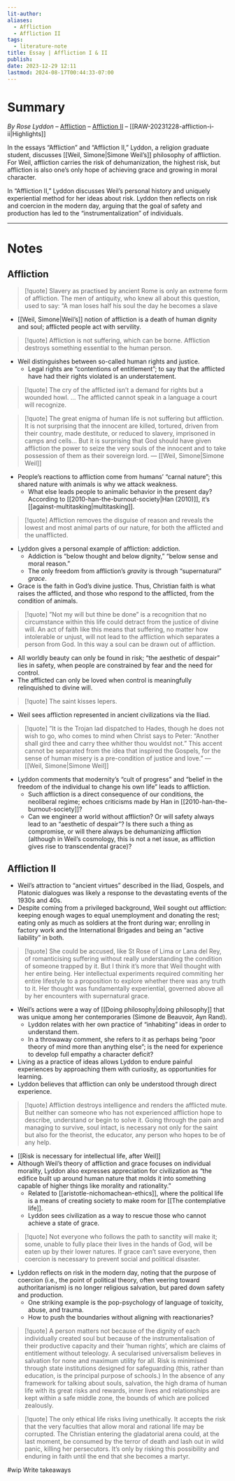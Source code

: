 ```yaml
---
lit-author: 
aliases:
  - Affliction
  - Affliction II
tags:
  - literature-note
title: Essay | Affliction I & II
publish: 
date: 2023-12-29 12:11
lastmod: 2024-08-17T00:44:33-07:00
---
```

# Summary

*By Rose Lyddon* – [Affliction](https://roselyddon.substack.com/p/affliction) – [Affliction II](https://roselyddon.substack.com/p/affliction-ii) – [[RAW-20231228-affliction-i-ii|Highlights]]

In the essays “Affliction” and “Affliction II,” Lyddon, a religion graduate student, discusses [[Weil, Simone|Simone Weil’s]] philosophy of affliction. For Weil, affliction carries the risk of dehumanization, the highest risk, but affliction is also one’s only hope of achieving grace and growing in moral character. 

In “Affliction II,” Lyddon discusses Weil’s personal history and uniquely experiential method for her ideas about risk. Lyddon then reflects on risk and coercion in the modern day, arguing that the goal of safety and production has led to the “instrumentalization” of individuals.

---
# Notes

## Affliction

>[!quote]
>Slavery as practised by ancient Rome is only an extreme form of affliction. The men of antiquity, who knew all about this question, used to say: “A man loses half his soul the day he becomes a slave

- [[Weil, Simone|Weil’s]] notion of affliction is a death of human dignity and soul; afflicted people act with servility.

>[!quote]
>Affliction is not suffering, which can be borne. Affliction destroys something essential to the human person.

- Weil distinguishes between so-called human rights and justice.
	- Legal rights are “contentions of entitlement”; to say that the afflicted have had their rights violated is an understatement.

>[!quote]
>The cry of the afflicted isn’t a demand for rights but a wounded howl. … The afflicted cannot speak in a language a court will recognize.

>[!quote]
>The great enigma of human life is not suffering but affliction. It is not surprising that the innocent are killed, tortured, driven from their country, made destitute, or reduced to slavery, imprisoned in camps and cells… But it is surprising that God should have given affliction the power to seize the very souls of the innocent and to take possession of them as their sovereign lord. — [[Weil, Simone|Simone Weil]]

- People’s reactions to affliction come from humans’ “carnal nature”; this shared nature with animals is why we attack weakness.
	- What else leads people to animalic behavior in the present day? According to [[2010-han-the-burnout-society|Han (2010)]], it’s [[against-multitasking|multitasking]].

>[!quote]
>Affliction removes the disguise of reason and reveals the lowest and most animal parts of our nature, for both the afflicted and the unafflicted.

- Lyddon gives a personal example of affliction: addiction. 
	- Addiction is “below thought and below dignity,” “below sense and moral reason.”
	- The only freedom from affliction’s *gravity* is through “supernatural” *grace*.
- Grace is the faith in God’s divine justice. Thus, Christian faith is what raises the afflicted, and those who respond to the afflicted, from the condition of animals.

>[!quote]
>”Not my will but thine be done” is a recognition that no circumstance within this life could detract from the justice of divine will. An act of faith like this means that suffering, no matter how intolerable or unjust, will not lead to the affliction which separates a person from God. In this way a soul can be drawn out of affliction.

- All worldly beauty can only be found in risk; “the aesthetic of despair” lies in safety, when people are constrained by fear and the need for control.
- The afflicted can only be loved when control is meaningfully relinquished to divine will.

>[!quote]
>The saint kisses lepers.

- Weil sees affliction represented in ancient civilizations via the Iliad.

>[!quote]
>”It is the Trojan lad dispatched to Hades, though he does not wish to go, who comes to mind when Christ says to Peter: “Another shall gird thee and carry thee whither thou wouldst not.” This accent cannot be separated from the idea that inspired the Gospels, for the sense of human misery is a pre-condition of justice and love.” — [[Weil, Simone|Simone Weil]]

- Lyddon comments that modernity’s “cult of progress” and “belief in the freedom of the individual to change his own life” leads to affliction.
	- Such affliction is a direct consequence of our conditions, the neoliberal regime; echoes criticisms made by Han in [[2010-han-the-burnout-society]]?
	- Can we engineer a world without affliction? Or will safety always lead to an “aesthetic of despair”? Is there such a thing as compromise, or will there always be dehumanizing affliction (although in Weil’s cosmology, this is not a net issue, as affliction gives rise to transcendental grace)?

## Affliction II

- Weil’s attraction to “ancient virtues” described in the Iliad, Gospels, and Platonic dialogues was likely a response to the devastating events of the 1930s and 40s.
- Despite coming from a privileged background, Weil sought out affliction: keeping enough wages to equal unemployment and donating the rest; eating only as much as soldiers at the front during war; enrolling in factory work and the International Brigades and being an “active liability” in both.

>[!quote]
>She could be accused, like St Rose of Lima or Lana del Rey, of romanticising suffering without really understanding the condition of someone trapped by it. But I think it’s more that Weil thought with her entire being. Her intellectual experiments required commiting her entire lifestyle to a proposition to explore whether there was any truth to it. Her thought was fundamentally experiential, governed above all by her encounters with supernatural grace.

- Weil’s actions were a way of [[Doing philosophy|doing philosophy]] that was unique among her contemporaries (Simone de Beauvoir, Ayn Rand).
	- Lyddon relates with her own practice of “inhabiting” ideas in order to understand them. 
	- In a throwaway comment, she refers to it as perhaps being “poor theory of mind more than anything else”; is the need for experience to develop full empathy a character deficit?
- Living as a practice of ideas allows Lyddon to endure painful experiences by approaching them with curiosity, as opportunities for learning.
- Lyddon believes that affliction can only be understood through direct experience.

>[!quote]
>Affliction destroys intelligence and renders the afflicted mute. But neither can someone who has not experienced affliction hope to describe, understand or begin to solve it. Going through the pain and managing to survive, soul intact, is necessary not only for the saint but also for the theorist, the educator, any person who hopes to be of any help.

- [[Risk is necessary for intellectual life, after Weil]]
- Although Weil’s theory of affliction and grace focuses on individual morality, Lyddon also expresses appreciation for civilization as “the edifice built up around human nature that molds it into something capable of higher things like morality and rationality.”
	- Related to [[aristotle-nichomachean-ethics]], where the political life is a means of creating society to make room for [[The contemplative life]].
	- Lyddon sees civilization as a way to rescue those who cannot achieve a state of grace.

>[!quote]
>Not everyone who follows the path to sanctity will make it; some, unable to fully place their lives in the hands of God, will be eaten up by their lower natures. If grace can’t save everyone, then coercion is necessary to prevent social and political disaster.

- Lyddon reflects on risk in the modern day, noting that the purpose of coercion (i.e., the point of political theory, often veering toward authoritarianism) is no longer religious salvation, but pared down safety and production.
	- One striking example is the pop-psychology of language of toxicity, abuse, and trauma.
	- How to push the boundaries without aligning with reactionaries?

>[!quote]
>A person matters not because of the dignity of each individually created soul but because of the instrumentalisation of their productive capacity and their ‘human rights’, which are claims of entitlement without teleology. A secularised universalism believes in salvation for none and maximum utility for all. Risk is minimised through state institutions designed for safeguarding (this, rather than education, is the principal purpose of schools.) In the absence of any framework for talking about souls, salvation, the high drama of human life with its great risks and rewards, inner lives and relationships are kept within a safe middle zone, the bounds of which are policed zealously.

>[!quote]
>The only ethical life risks living unethically. It accepts the risk that the very faculties that allow moral and rational life may be corrupted. The Christian entering the gladatorial arena could, at the last moment, be consumed by the terror of death and lash out in wild panic, killing her persecutors. It’s only by risking this possibility and enduring in faith until the end that she becomes a martyr.

#wip Write takeaways